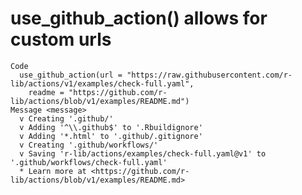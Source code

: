 # use_github_action() allows for custom urls

    Code
      use_github_action(url = "https://raw.githubusercontent.com/r-lib/actions/v1/examples/check-full.yaml",
        readme = "https://github.com/r-lib/actions/blob/v1/examples/README.md")
    Message <message>
      v Creating '.github/'
      v Adding '^\\.github$' to '.Rbuildignore'
      v Adding '*.html' to '.github/.gitignore'
      v Creating '.github/workflows/'
      v Saving 'r-lib/actions/examples/check-full.yaml@v1' to '.github/workflows/check-full.yaml'
      * Learn more at <https://github.com/r-lib/actions/blob/v1/examples/README.md>

